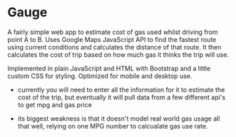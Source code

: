 # Gauge
A fairly simple web app to estimate cost of gas used whilst driving from point A to B. Uses Google Maps JavaScript API to find the fastest route using current conditions and calculates the distance of that route. It then calculates the cost of trip based on how much gas it thinks the trip will use. 

Implemented in plain JavaScript and HTML with Bootstrap and a little custom CSS for styling. Optimized for mobile and desktop use.

* currently you will need to enter all the information for it to estimate the cost of the trip, but eventually it will pull data from a few different api's to get mpg and gas price

* its biggest weakness is that it doesn't model real world gas usage all that well, relying on one MPG number to calcualate gas use rate.
